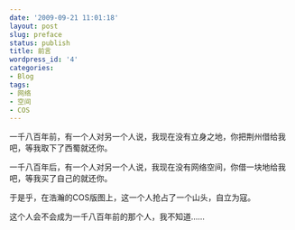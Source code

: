 ```yaml
---
date: '2009-09-21 11:01:18'
layout: post
slug: preface
status: publish
title: 前言
wordpress_id: '4'
categories:
- Blog
tags:
- 网络
- 空间
- COS
---
```


一千八百年前，有一个人对另一个人说，我现在没有立身之地，你把荆州借给我吧，等我取下了西蜀就还你。

一千八百年后，有一个人对另一个人说，我现在没有网络空间，你借一块地给我吧，等我买了自己的就还你。

于是乎，在浩瀚的COS版图上，这一个人抢占了一个山头，自立为寇。

这个人会不会成为一千八百年前的那个人，我不知道……

